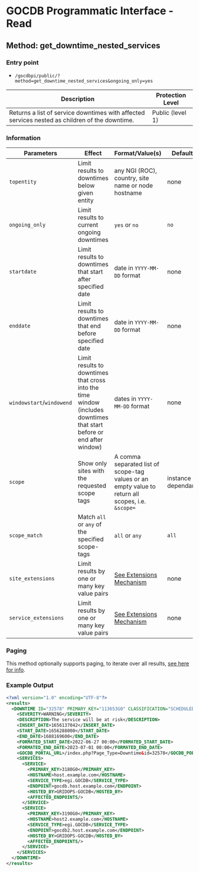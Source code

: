 # GOCDB Programmatic Interface - Read

## Method: get_downtime_nested_services

### Entry point

- `/gocdbpi/public/?method=get_downtime_nested_services&ongoing_only=yes`

| Description | Protection Level |
| - | - |
| Returns a list of service downtimes with affected services nested as children of the downtime.  | Public (level 1) |

### Information

| Parameters | Effect | Format/Value(s) | Default | Example |
| - | - | - | - | - |
| `topentity` | Limit results to downtimes below given entity | any NGI (ROC), country, site name or node hostname | none | `?method=get_downtime&topentity=RAL-LCG2` |
| `ongoing_only` | Limit results to current ongoing downtimes | `yes` or `no` | `no` | `?method=get_downtime&ongoing_only=yes` |
| `startdate` | Limit results to downtimes that start after specified date | date in `YYYY-MM-DD` format | none | `?method=get_downtime&startdate=2021-12-08`  |
| `enddate` | Limit results to downtimes that end before specified date | date in `YYYY-MM-DD` format | none | `?method=get_downtime&enddate=2021-12-14`  |
| `windowstart`/`windowend` | Limit results to downtimes that cross into the time window (includes downtimes that start before or end after window) | dates in `YYYY-MM-DD` format | none | `?method=get_downtime&windowstart=2021-12-08&windowend=2021-12-15` |
| `scope` | Show only sites with the requested scope tags | A comma separated list of scope-tag values or an empty value to return all scopes, i.e. `&scope=` | instance dependant | `?method=get_site&scope=Local` |
| `scope_match` | Match `all` or `any` of the specified scope-tags | `all` or `any` | `all` | `?method=get_site&scope=Local,EGI&scope_match=any` |
| `site_extensions` | Limit results by one or many key value pairs | [See Extensions Mechanism](https://docs.egi.eu/internal/configuration-database/extension-properties/) | none | `?method=get_site&site_extensions=(KeyName=KeyValue)` |
| `service_extensions` | Limit results by one or many key value pairs | [See Extensions Mechanism](https://docs.egi.eu/internal/configuration-database/extension-properties/) | none | `?method=get_site&service_extensions=(KeyName=KeyValue)` |

### Paging

This method optionally supports paging, to iterate over all results,
[see here for info](https://wiki.egi.eu/wiki/GOCDB/notifications#Optional_Cursor_Paging_on_Read_API).

### Example Output

```xml
<?xml version="1.0" encoding="UTF-8"?>
<results>
  <DOWNTIME ID="32578" PRIMARY_KEY="113653G0" CLASSIFICATION="SCHEDULED">
    <SEVERITY>WARNING</SEVERITY>
    <DESCRIPTION>The service will be at risk</DESCRIPTION>
    <INSERT_DATE>1656137042</INSERT_DATE>
    <START_DATE>1656288000</START_DATE>
    <END_DATE>1688169600</END_DATE>
    <FORMATED_START_DATE>2022-06-27 00:00</FORMATED_START_DATE>
    <FORMATED_END_DATE>2023-07-01 00:00</FORMATED_END_DATE>
    <GOCDB_PORTAL_URL>/index.php?Page_Type=Downtime&id=32578</GOCDB_PORTAL_URL>
    <SERVICES>
      <SERVICE>
        <PRIMARY_KEY>3180G0</PRIMARY_KEY>
        <HOSTNAME>host.example.com</HOSTNAME>
        <SERVICE_TYPE>egi.GOCDB</SERVICE_TYPE>
        <ENDPOINT>gocdb.host.example.com</ENDPOINT>
        <HOSTED_BY>GRIDOPS-GOCDB</HOSTED_BY>
        <AFFECTED_ENDPOINTS/>
      </SERVICE>
      <SERVICE>
        <PRIMARY_KEY>3190G0</PRIMARY_KEY>
        <HOSTNAME>host2.example.com</HOSTNAME>
        <SERVICE_TYPE>egi.GOCDB</SERVICE_TYPE>
        <ENDPOINT>gocdb2.host.example.com</ENDPOINT>
        <HOSTED_BY>GRIDOPS-GOCDB</HOSTED_BY>
        <AFFECTED_ENDPOINTS/>
      </SERVICE>
    </SERVICES>
  </DOWNTIME>
</results>
```
